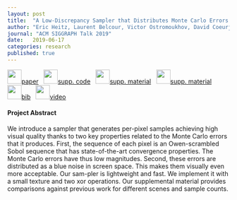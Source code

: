 ```yaml
---
layout: post
title:  "A Low-Discrepancy Sampler that Distributes Monte Carlo Errors as a Blue Noise in Screen Space"
author: "Eric Heitz, Laurent Belcour, Victor Ostromoukhov, David Coeurjolly, and Jean-Claude Iehl"
journal: "ACM SIGGRAPH Talk 2019"
date:   2019-06-17
categories: research
published: true
---
```


<object style="width:100%;" data="{{ site.url | append: site.baseurl }}/data/svg/sampling_bluenoise.svg" type="image/svg+xml"></object>

<span>
<a href="https://hal.archives-ouvertes.fr/hal-02150657/document"><img src="{{ site.url | append: site.baseurl }}/data/images/icon_pdf.png" height="32px">paper</a> &nbsp;
<a href="https://hal.archives-ouvertes.fr/hal-02150657/file/samplerCPP.zip"><img src="{{ site.url | append: site.baseurl }}/data/images/icon_zip.png" height="32px"/>supp. code</a> &nbsp;
<a href="https://hal.archives-ouvertes.fr/hal-02150657/file/supplemental.zip"><img src="{{ site.url | append: site.baseurl }}/data/images/icon_zip.png" height="32px">supp. material</a> &nbsp;
<a href="{{ site.url | append: site.baseurl }}/supp/2019-sampling-bluenoise/index.html"><img src="{{ site.url | append: site.baseurl }}/data/images/icon_html.png" height="32px">supp. material</a> &nbsp;
<a href="https://hal.archives-ouvertes.fr/hal-02150657/bibtex"><img src="{{ site.url | append: site.baseurl }}/data/images/icon_latex.png" height="32px">bib</a> &nbsp;
<a href="https://hal.archives-ouvertes.fr/hal-02150657/file/samplerBlueNoiseErrors2019_video.mp4">
<img src="{{ site.url | append: site.baseurl }}/data/images/icon_video.png" height="32px">video</a> &nbsp;
<!-- <a href="https://belcour.github.io/blog/slides/2018-brdf-realtime-layered/slides.html"><img src="{{ site.url | append: site.baseurl }}/data/images/icon_slides.png" height="32px">slides</a> -->
</span><br />


<h4>Project Abstract</h4>

We introduce a sampler that generates per-pixel samples achieving high visual quality thanks to two key properties related to the Monte Carlo errors that it produces. First, the sequence of each pixel is an Owen-scrambled Sobol sequence that has state-of-the-art convergence properties. The Monte Carlo errors have thus low magnitudes. Second, these errors are distributed as a blue noise in screen space. This makes them visually even more acceptable. Our sam-pler is lightweight and fast. We implement it with a small texture and two xor operations. Our supplemental material provides comparisons against previous work for different scenes and sample counts. 